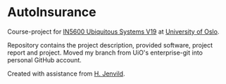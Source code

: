 # AutoInsurance
Course-project for [IN5600 Ubiquitous Systems V19](https://www.uio.no/studier/emner/matnat/ifi/IN5600/v19/index.html) at [University of Oslo](https://www.uio.no).

Repository contains the project description, provided software, project report and project. Moved my branch from UiO's enterprise-git into personal GitHub account.

Created with assistance from [H. Jenvild](hanscje@ifi.uio.no).
